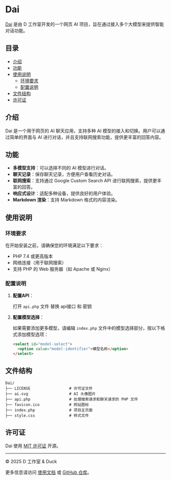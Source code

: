
# Dai

[Dai](https://github.com/ououduck/Dai) 是由 D 工作室开发的一个网页 AI 项目，旨在通过接入多个大模型来提供智能对话功能。

## 目录

- [介绍](#介绍)
- [功能](#功能)
- [使用说明](#使用说明)
  - [环境要求](#环境要求)
  - [配置说明](#配置说明)
- [文件结构](#文件结构)
- [许可证](#许可证)

## 介绍

Dai 是一个用于网页的 AI 聊天应用，支持多种 AI 模型的接入和切换。用户可以通过简单的界面与 AI 进行对话，并且支持联网搜索功能，提供更丰富的回答内容。

## 功能

- **多模型支持**：可以选择不同的 AI 模型进行对话。
- **聊天记录**：保存聊天记录，方便用户查看历史对话。
- **联网搜索**：支持通过 Google Custom Search API 进行联网搜索，提供更丰富的回答。
- **响应式设计**：适配多种设备，提供良好的用户体验。
- **Markdown 渲染**：支持 Markdown 格式的内容渲染。

## 使用说明

### 环境要求

在开始安装之前，请确保您的环境满足以下要求：

- PHP 7.4 或更高版本
- 网络连接（用于联网搜索）
- 支持 PHP 的 Web 服务器（如 Apache 或 Nginx）

### 配置说明

1. **配置API**：

   打开 `api.php` 文件 替换 api接口 和 密钥 

2. **配置模型选择**：

   如果需要添加更多模型，请编辑 `index.php` 文件中的模型选择部分，按以下格式添加模型选项：

   ```html
   <select id="model-select">
     <option value="model-identifier">模型名称</option>
   </select>
   ```

## 文件结构

```
Dai/
├── LICENSE                 # 许可证文件
├── ai.svg                  # AI 头像图片
├── api.php                 # 处理搜索请求和聊天请求的 PHP 文件
├── favicon.ico             # 网站图标
├── index.php               # 项目主页面
├── style.css               # 样式文件
```

## 许可证

Dai 使用 [MIT 许可证](LICENSE) 开源。

---

© 2025 D 工作室 & Duck

更多信息请访问 [使用文档](https://www.dduck.fun/posts/help-for-dai.html) 或 [GitHub 仓库](https://github.com/ououduck/Dai)。
```
